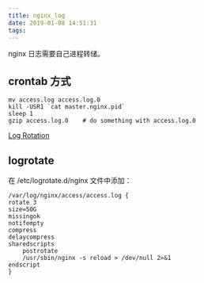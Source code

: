 ```yaml
---
title: nginx_log
date: 2019-01-08 14:51:31
tags:
---
```


nginx 日志需要自己进程转储。

<!-- more -->

## crontab 方式

```
mv access.log access.log.0
kill -USR1 `cat master.nginx.pid`
sleep 1
gzip access.log.0    # do something with access.log.0
```

[Log Rotation](https://www.nginx.com/resources/wiki/start/topics/examples/logrotation/)

## logrotate

在 /etc/logrotate.d/nginx 文件中添加：

```
/var/log/nginx/access/access.log { 
rotate 3
size=50G
missingok
notifempty
compress
delaycompress
sharedscripts
    postrotate
    /usr/sbin/nginx -s reload > /dev/null 2>&1
endscript
}
```
